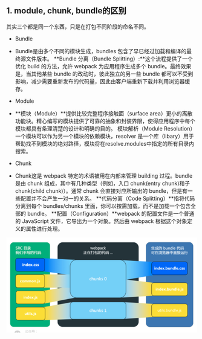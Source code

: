 
## 1. module, chunk, bundle的区别
其实三个都是同一个东西，只是在打包不同阶段的命名不同。
- Bundle
- Bundle是由多个不同的模块生成，bundles 包含了早已经过加载和编译的最终源文件版本。
**Bundle 分离（Bundle Splitting）:**这个流程提供了一个优化 build 的方法，允许 webpack 为应用程序生成多个 bundle。最终效果是，当其他某些 bundle 的改动时，彼此独立的另一些 bundle 都可以不受到影响，减少需要重新发布的代码量，因此由客户端重新下载并利用浏览器缓存。

- Module
- **模块（Module）**提供比较完整程序接触面（surface area）更小的离散功能块。精心编写的模块提供了可靠的抽象和封装界限，使得应用程序中每个模块都具有条理清楚的设计和明确的目的。
模块解析（Module Resolution）一个模块可以作为另一个模块的依赖模块，resolver 是一个库（libary）用于帮助找不到模块的绝对路径，模块将在resolve.modules中指定的所有目录内搜索。

- Chunk
- Chunk这是 webpack 特定的术语被用在内部来管理 building 过程。bundle 是由 chunk 组成，其中有几种类型（例如，入口 chunk(entry chunk)和子 chunk(child chunk)）。通常 chunk 会直接对应所输出的 bundle，但是有一些配置并不会产生一对一的关系。
**代码分离（Code Splitting）**指将代码分离到每个 bundles/chunks 里面，你可以按需加载，而不是加载一个包含全部的 bundle。
**配置（Configuration）**webpack 的配置文件是一个普通的 JavaScript 文件，它导出为一个对象。然后由 webpack 根据这个对象定义的属性进行处理。


![avatar](../imgs/module.png)

